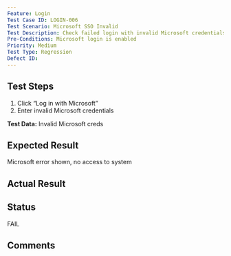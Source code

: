 ```yaml
---
Feature: Login
Test Case ID: LOGIN-006
Test Scenario: Microsoft SSO Invalid
Test Description: Check failed login with invalid Microsoft credentials Or SSO account is disabled
Pre-Conditions: Microsoft login is enabled
Priority: Medium
Test Type: Regression
Defect ID: 
---
```


## Test Steps
1. Click “Log in with Microsoft”
2. Enter invalid Microsoft credentials

**Test Data:** Invalid Microsoft creds

## Expected Result
Microsoft error shown, no access to system

## Actual Result


## Status
FAIL

## Comments

